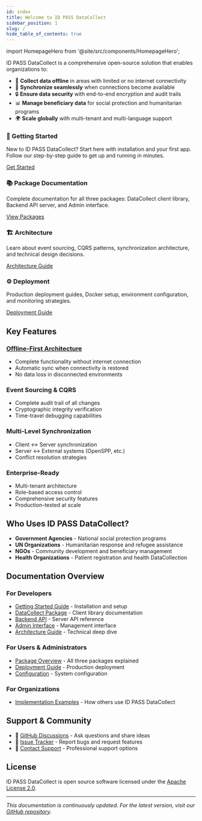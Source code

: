 ```yaml
---
id: index
title: Welcome to ID PASS DataCollect
sidebar_position: 1
slug: /
hide_table_of_contents: true
---
```


import HomepageHero from '@site/src/components/HomepageHero';

<HomepageHero />

ID PASS DataCollect is a comprehensive open-source solution that enables organizations to:

- 📱 **Collect data offline** in areas with limited or no internet connectivity
- 🔄 **Synchronize seamlessly** when connections become available
- 🔒 **Ensure data security** with end-to-end encryption and audit trails
- 📊 **Manage beneficiary data** for social protection and humanitarian programs
- 🌍 **Scale globally** with multi-tenant and multi-language support

<div className="cards-grid cards-grid--2col">
  <div className="card">
    <div className="card__header">
      <h3>
        <span className="card__icon">🚀</span>
        Getting Started
      </h3>
    </div>
    <div className="card__body">
      <p>New to ID PASS DataCollect? Start here with installation and your first app. Follow our step-by-step guide to get up and running in minutes.</p>
    </div>
    <div className="card__footer">
      <a href="./getting-started" className="button button--primary">Get Started</a>
    </div>
  </div>
  
  <div className="card">
    <div className="card__header">
      <h3>
        <span className="card__icon">📚</span>
        Package Documentation
      </h3>
    </div>
    <div className="card__body">
      <p>Complete documentation for all three packages: DataCollect client library, Backend API server, and Admin interface.</p>
    </div>
    <div className="card__footer">
      <a href="./packages" className="button button--primary">View Packages</a>
    </div>
  </div>
  
  <div className="card">
    <div className="card__header">
      <h3>
        <span className="card__icon">🏗️</span>
        Architecture
      </h3>
    </div>
    <div className="card__body">
      <p>Learn about event sourcing, CQRS patterns, synchronization architecture, and technical design decisions.</p>
    </div>
    <div className="card__footer">
      <a href="./architecture" className="button button--primary">Architecture Guide</a>
    </div>
  </div>
  
  <div className="card">
    <div className="card__header">
      <h3>
        <span className="card__icon">⚙️</span>
        Deployment
      </h3>
    </div>
    <div className="card__body">
      <p>Production deployment guides, Docker setup, environment configuration, and monitoring strategies.</p>
    </div>
    <div className="card__footer">
      <a href="./deployment" className="button button--primary">Deployment Guide</a>
    </div>
  </div>
</div>

## Key Features

### [Offline-First Architecture](../glossary#offline-first-architecture)
- Complete functionality without internet connection
- Automatic sync when connectivity is restored
- No data loss in disconnected environments

### Event Sourcing & CQRS
- Complete audit trail of all changes
- Cryptographic integrity verification
- Time-travel debugging capabilities

### Multi-Level Synchronization
- Client ↔ Server synchronization
- Server ↔ External systems (OpenSPP, etc.)
- Conflict resolution strategies

### Enterprise-Ready
- Multi-tenant architecture
- Role-based access control
- Comprehensive security features
- Production-tested at scale

## Who Uses ID PASS DataCollect?

- **Government Agencies** - National social protection programs
- **UN Organizations** - Humanitarian response and refugee assistance
- **NGOs** - Community development and beneficiary management
- **Health Organizations** - Patient registration and health DataCollection

## Documentation Overview

### For Developers
- [Getting Started Guide](./getting-started) - Installation and setup
- [DataCollect Package](./packages/datacollect) - Client library documentation
- [Backend API](./packages/backend) - Server API reference
- [Admin Interface](./packages/admin) - Management interface
- [Architecture Guide](./architecture) - Technical deep dive

### For Users & Administrators
- [Package Overview](./packages) - All three packages explained
- [Deployment Guide](./deployment) - Production deployment
- [Configuration](./getting-started/configuration) - System configuration

### For Organizations
- [Implementation Examples](./examples/basic-usage) - How others use ID PASS DataCollect

## Support & Community

- 💬 [GitHub Discussions](https://github.com/idpass/idpass-data-collect/discussions) - Ask questions and share ideas
- 🐛 [Issue Tracker](https://github.com/idpass/idpass-data-collect/issues) - Report bugs and request features
- 📧 [Contact Support](mailto:support@idpass.org) - Professional support options

## License

ID PASS DataCollect is open source software licensed under the [Apache License 2.0](https://github.com/idpass/idpass-data-collect/blob/main/LICENSE).

---

*This documentation is continuously updated. For the latest version, visit our [GitHub repository](https://github.com/idpass/idpass-data-collect/).*